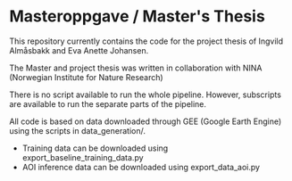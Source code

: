 # Masteroppgave / Master's Thesis

This repository currently contains the code for the project thesis of Ingvild Almåsbakk and Eva Anette Johansen.

The Master and project thesis was written in collaboration with NINA (Norwegian Institute for Nature Research)

There is no script available to run the whole pipeline. However, subscripts are available to run the separate parts of the pipeline.

All code is based on data downloaded through GEE (Google Earth Engine) using the scripts in data_generation/.
- Training data can be downloaded using export_baseline_training_data.py
- AOI inference data can be downloaded using export_data_aoi.py